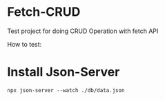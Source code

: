 # Fetch-CRUD
Test project for doing CRUD Operation with fetch API


How to test:

# Install Json-Server

    npx json-server --watch ./db/data.json
